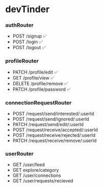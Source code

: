 # devTinder

### authRouter
- POST /signup ✅
- POST /login ✅
- POST /logout ✅

### profileRouter
- PATCH /profile/edit ✅
- GET /profile/view ✅
- DELETE /profile/remove ✅
- PATCH /profile/password ✅

### connectionRequestRouter
- POST /request/send/interested/:userId
- POST /request/send/ignored/:userId
- PATCH /request/send/edit/:userId
- POST /request/receive/accepted/:userId
- POST /request/receive/rejected/:userId
- PATCH /request/receive/remove/:userId


### userRouter
- GET /user/feed
- GET explore/category
- GET /user/connections
- GET /user/requests/recieved
